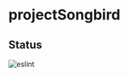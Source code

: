 # projectSongbird

Status
------
![eslint](https://github.com/Peleka/projectSongbird/workflows/eslint/badge.svg)
